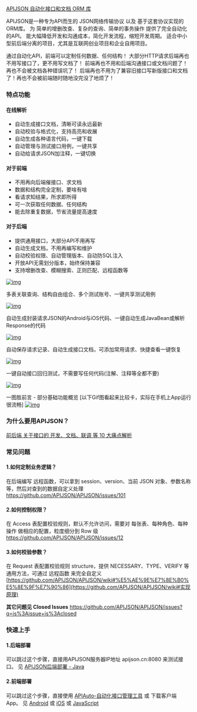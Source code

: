 [APIJSON 自动化接口和文档 ORM 库](https://www.oschina.net/p/api-json)

APIJSON是一种专为API而生的 JSON网络传输协议 以及 基于这套协议实现的ORM库。
为 简单的增删改查、复杂的查询、简单的事务操作 提供了完全自动化的API。
能大幅降低开发和沟通成本，简化开发流程，缩短开发周期。
适合中小型前后端分离的项目，尤其是互联网创业项目和企业自用项目。

通过自动化API，前端可以定制任何数据、任何结构！
大部分HTTP请求后端再也不用写接口了，更不用写文档了！
前端再也不用和后端沟通接口或文档问题了！再也不会被文档各种错误坑了！
后端再也不用为了兼容旧接口写新版接口和文档了！再也不会被前端随时随地没完没了地烦了！

### 特点功能

#### 在线解析

- 自动生成接口文档，清晰可读永远最新
- 自动校验与格式化，支持高亮和收展
- 自动生成各种语言代码，一键下载
- 自动管理与测试接口用例，一键共享
- 自动给请求JSON加注释，一键切换

#### 对于前端

- 不用再向后端催接口、求文档
- 数据和结构完全定制，要啥有啥
- 看请求知结果，所求即所得
- 可一次获取任何数据、任何结构
- 能去除重复数据，节省流量提高速度

#### 对于后端

- 提供通用接口，大部分API不用再写
- 自动生成文档，不用再编写和维护
- 自动校验权限、自动管理版本、自动防SQL注入
- 开放API无需划分版本，始终保持兼容
- 支持增删改查、模糊搜索、正则匹配、远程函数等

 

[![img](https://static.oschina.net/uploads/img/202009/10112721_SSmG.jpg)](https://raw.githubusercontent.com/TommyLemon/StaticResources/master/APIJSON_Auto_get.jpg)

多表关联查询、结构自由组合、多个测试账号、一键共享测试用例

[![img](https://static.oschina.net/uploads/img/202009/10112738_eYLF.jpg)](https://raw.githubusercontent.com/TommyLemon/StaticResources/master/APIJSON_Auto_code.jpg)

自动生成封装请求JSON的Android与iOS代码、一键自动生成JavaBean或解析Response的代码

[![img](https://static.oschina.net/uploads/img/202009/10112858_ttWQ.jpg)](https://raw.githubusercontent.com/TommyLemon/StaticResources/master/APIJSON_Auto_doc.jpg)

自动保存请求记录、自动生成接口文档，可添加常用请求、快捷查看一键恢复

[![img](https://static.oschina.net/uploads/img/202009/10112922_LDYO.jpg)](https://raw.githubusercontent.com/TommyLemon/StaticResources/master/APIJSON_Auto_test.jpg)

一键自动接口回归测试，不需要写任何代码(注解、注释等全都不要)

[![img](https://static.oschina.net/uploads/img/202009/10112943_1k1W.jpg)](https://raw.githubusercontent.com/TommyLemon/StaticResources/master/APIJSON_Auto_summary.jpg)

一图胜前言 - 部分基础功能概览
[以下Gif图看起来比较卡，实际在手机上App运行很流畅]
 [![img](https://static.oschina.net/uploads/img/202009/10114412_RwLw.gif)](https://raw.githubusercontent.com/TommyLemon/StaticResources/master/APIJSON_App_Moment_Comment.gif)

 

### 为什么要用APIJSON？

[前后端 关于接口的 开发、文档、联调 等 10 大痛点解析](https://gitee.com/TommyLemon/APIJSON/wikis)

### 常见问题

#### 1.如何定制业务逻辑？

在后端编写 远程函数，可以拿到 session、version、当前 JSON 对象、参数名称 等，然后对查到的数据自定义处理
https://github.com/APIJSON/APIJSON/issues/101

#### 2.如何控制权限？

在 Access 表配置校验规则，默认不允许访问，需要对 每张表、每种角色、每种操作 做相应的配置，粒度细分到 Row 级
https://github.com/APIJSON/APIJSON/issues/12

#### 3.如何校验参数？

在 Request 表配置校验规则 structure，提供 NECESSARY、TYPE、VERIFY 等通用方法，可通过 远程函数 来完全自定义
[https://github.com/APIJSON/APIJSON/wiki#%E5%AE%9E%E7%8E%B0%E5%8E%9F%E7%90%86](https://github.com/APIJSON/APIJSON/wiki#实现原理)
 

**其它问题见 Closed Issues**
https://github.com/APIJSON/APIJSON/issues?q=is%3Aissue+is%3Aclosed

### 快速上手

#### 1.后端部署

可以跳过这个步骤，直接用APIJSON服务器IP地址 apijson.cn:8080 来测试接口。
见 [APIJSON后端部署 - Java](https://gitee.com/TommyLemon/APIJSON/tree/master/APIJSON-Java-Server)

#### 2.前端部署

可以跳过这个步骤，直接使用 [APIAuto-自动化接口管理工具](https://gitee.com/TommyLemon/APIAuto) 或 下载客户端App。
见 [Android](https://gitee.com/TommyLemon/APIJSON/tree/master/APIJSON-Android) 或 [iOS](https://gitee.com/TommyLemon/APIJSON/tree/master/APIJSON-iOS) 或 [JavaScript](https://gitee.com/TommyLemon/APIJSON/tree/master/APIJSON-JavaScript)